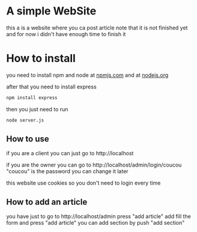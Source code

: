 # A simple WebSite

this a is a website where you ca post article 
note that it is not finished yet 
and for now i didn't have enough time to finish it

# How to install
you need to install npm and node
at [npmjs.com](https://www.npmjs.com/)
and at [nodejs.org](https://nodejs.org/en/)

after that you need to install express
```bash
npm install express
```

then you just need to run
```bash
node server.js
```

## How to use

if you are a client you can just go to http://localhost

if you are the owner you can go to http://localhost/admin/login/coucou
"coucou" is the password you can change it later

this website use cookies so you don't need to login every time

## How to add an article
you have just to go to http://localhost/admin
press "add article"
add fill the form and press "add article"
you can add section by push "add section"


